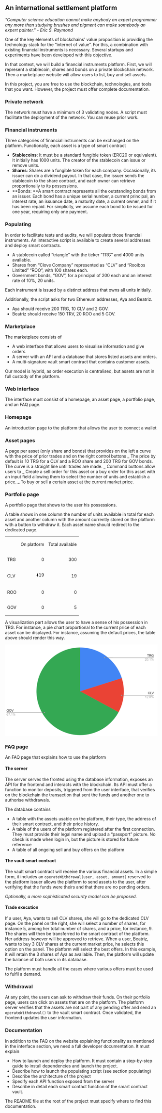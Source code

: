 ## An international settlement platform

_"Computer science education cannot make anybody an expert programmer any more than studying brushes and pigment can make somebody an expert painter." - Eric S. Raymond_

One of the key elements of blockchains' value proposition is providing the technology stack for the “internet of value”. For this, a combination with existing financial instruments is necessary. Several startups and experiments have been developed with this objective.

In that context, we will build a financial instruments platform. First, we will represent a stablecoin, shares and bonds on a private blockchain network. Then a marketplace website will allow users to list, buy and sell assets.

In this project, you are free to use the blockchain, technologies, and tools that you want. However, the project must offer complete documentation.

### Private network

The network must have a minimum of 3 validating nodes. A script must facilitate the deployment of the network. You can reuse prior work.

### Financial instruments

Three categories of financial instruments can be exchanged on the platform. Functionally, each asset is a type of smart contract

- **Stablecoins**: It must be a standard fungible token (ERC20 or equivalent). It initially has 1000 units. The creator of the stablecoin can issue or remove units.
- **Shares**: Shares are a fungible token for each company. Occasionally, its issuer can do a dividend payout. In that case, the issuer sends the stablecoin to the share contract, and each owner can retrieve proportionally to its possessions.
- **Bonds: **A smart contract represents all the outstanding bonds from an issuer. Each bond has a unique serial number, a current principal, an interest rate, an issuance date, a maturity date, a current owner, and if it has been repaid. For simplicity, we assume each bond to be issued for one year, requiring only one payment.

### Populating

In order to facilitate tests and audits, we will populate those financial instruments. An interactive script is available to create several addresses and deploy smart contracts.

- A stablecoin called “triangle” with the ticker “TRG” and 4000 units available.
- Shares from “Clove Company” represented as “CLV” and “Rooibos Limited” “ROO”, with 100 shares each.
- Government bonds, “GOV”, for a principal of 200 each and an interest rate of 10%, 20 units.

Each instrument is issued by a distinct address that owns all units initially.

Additionally, the script asks for two Ethereum addresses, Aya and Beatriz.

- Aya should receive 200 TRG, 10 CLV and 2 GOV.
- Beatriz should receive 150 TRV, 20 ROO and 5 GOV.

### Marketplace

The marketplace consists of

- A web interface that allows users to visualise information and give orders.
- A server with an API and a database that stores listed assets and orders.
- A multi-signature vault smart contract that contains customer assets.

Our model is hybrid, as order execution is centralised, but assets are not in full custody of the platform.

### Web interface

The interface must consist of a homepage, an asset page, a portfolio page, and an FAQ page.

### Homepage

An introduction page to the platform that allows the user to connect a wallet

### Asset pages

A page per asset (only share and bonds) that provides on the left a curve with the price of prior trades and on the right control buttons
_ The price by default is 10 TRG for a CLV and a ROO share and 200 TRG for GOV bonds. The curve is a straight line until trades are made.
_ Command buttons allow users to
_ Create a sell order for this asset or a buy order for this asset with an input field allowing them to select the number of units and establish a price.
_ To buy or sell a certain asset at the current market price.

### Portfolio page

A portfolio page that shows to the user his possessions.

A table shows in one column the number of units available in total for each asset and another column with the amount currently stored on the platform with a button to withdraw it. Each asset name should redirect to the dedicated page.

<table>
  <tr>
   <td>
   </td>
   <td>
<p style="text-align: right">
On platform</p>

   </td>
   <td><p style="text-align: right">
Total available</p>

   </td>
  </tr>
  <tr>
   <td>TRG
   </td>
   <td><p style="text-align: right">
0</p>

   </td>
   <td><p style="text-align: right">
300</p>

   </td>
  </tr>
  <tr>
   <td>CLV
   </td>
   <td><p style="text-align: right">
⬇️19</p>

   </td>
   <td><p style="text-align: right">
19</p>

   </td>
  </tr>
  <tr>
   <td>ROO
   </td>
   <td><p style="text-align: right">
0</p>

   </td>
   <td><p style="text-align: right">
0</p>

   </td>
  </tr>
  <tr>
   <td>GOV
   </td>
   <td><p style="text-align: right">
0</p>

   </td>
   <td><p style="text-align: right">
5</p>

   </td>
  </tr>
</table>

A visualization part allows the user to have a sense of his possession in TRG. For instance, a pie chart proportional to the current price of each asset can be displayed. For instance, assuming the default prices, the table above should render this way.

![alt_text](viz.png 'Vizualisation')

### FAQ page

An FAQ page that explains how to use the platform

#### The server

The server serves the fronted using the database information, exposes an API for the frontend and interacts with the blockchain. Its API must offer a function to monitor deposits, triggered from the user interface, that verifies on the blockchain the transaction that sent the funds and another one to authorise withdrawals.

The database contains

- A table with the assets usable on the platform, their type, the address of their smart contract, and their price history.
- A table of the users of the platform registered after the first connection. They must provide their legal name and upload a “passport” picture. No check is made when login in, but the picture is stored for future reference
- A table of all ongoing sell and buy offers on the platform

#### The vault smart contract

The vault smart contract will receive the various financial assets. In a simple form, it includes an `operateWithdrawal(user, asset, amount)` reserved to the platform issuer allows the platform to send assets to the user, after verifying that the funds were theirs and that there are no pending orders.

_Optionally, a more sophisticated security model can be proposed._

#### Trade execution

If a user, Aya, wants to sell CLV shares, she will go to the dedicated CLV page. On the panel on the right, she will select a number of shares, for instance 5, among her total number of shares, and a price, for instance, 9. The shares will then be transferred to the smart contract of the platform. Her address however will be approved to retrieve. When a user, Beatriz, wants to buy 3 CLV shares at the current market price, he selects this option on the panel. The platform will select the best offers. In this example, it will retain the 3 shares of Aya as available. Then, the platform will update the balance of both users in its database.

The platform must handle all the cases where various offers must be used to fulfil a demand.

### Withdrawal

At any point, the users can ask to withdraw their funds. On their portfolio page, users can click on assets that are on the platform. The platform server verifies that the assets are not part of any pending offer and send an `operateWithdrawal()` to the vault smart contract. Once validated, the frontend updates the user information.

### Documentation

In addition to the FAQ on the website explaining functionality as mentioned in the interface section, we need a full developer documentation. It must explain

- How to launch and deploy the platform. It must contain a step-by-step guide to install dependencies and launch the project.
- Describe how to launch the populating script (see section populating)
- Describe the architecture of the project
- Specify each API function exposed from the server
- Describe in detail each smart contact function of the smart contract vault.

The README file at the root of the project must specify where to find this documentation.
